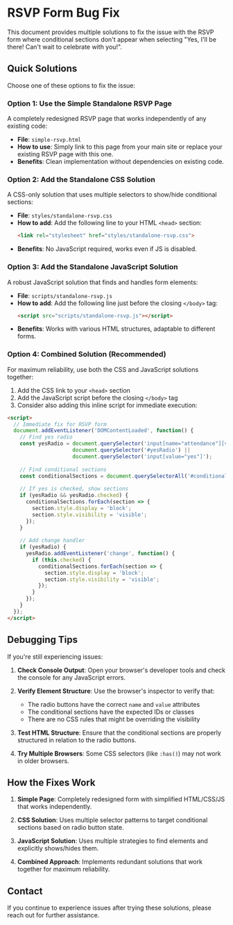 # RSVP Form Bug Fix

This document provides multiple solutions to fix the issue with the RSVP form where conditional sections don't appear when selecting "Yes, I'll be there! Can't wait to celebrate with you!".

## Quick Solutions

Choose one of these options to fix the issue:

### Option 1: Use the Simple Standalone RSVP Page

A completely redesigned RSVP page that works independently of any existing code:

- **File**: `simple-rsvp.html`
- **How to use**: Simply link to this page from your main site or replace your existing RSVP page with this one.
- **Benefits**: Clean implementation without dependencies on existing code.

### Option 2: Add the Standalone CSS Solution

A CSS-only solution that uses multiple selectors to show/hide conditional sections:

- **File**: `styles/standalone-rsvp.css`
- **How to add**: Add the following line to your HTML `<head>` section:
  ```html
  <link rel="stylesheet" href="styles/standalone-rsvp.css">
  ```
- **Benefits**: No JavaScript required, works even if JS is disabled.

### Option 3: Add the Standalone JavaScript Solution

A robust JavaScript solution that finds and handles form elements:

- **File**: `scripts/standalone-rsvp.js`
- **How to add**: Add the following line just before the closing `</body>` tag:
  ```html
  <script src="scripts/standalone-rsvp.js"></script>
  ```
- **Benefits**: Works with various HTML structures, adaptable to different forms.

### Option 4: Combined Solution (Recommended)

For maximum reliability, use both the CSS and JavaScript solutions together:

1. Add the CSS link to your `<head>` section
2. Add the JavaScript script before the closing `</body>` tag
3. Consider also adding this inline script for immediate execution:

```html
<script>
  // Immediate fix for RSVP form
  document.addEventListener('DOMContentLoaded', function() {
    // Find yes radio
    const yesRadio = document.querySelector('input[name="attendance"][value="yes"]') || 
                     document.querySelector('#yesRadio') || 
                     document.querySelector('input[value="yes"]');
                     
    // Find conditional sections
    const conditionalSections = document.querySelectorAll('#conditional-sections, .conditional-section, #attendance-details');
    
    // If yes is checked, show sections
    if (yesRadio && yesRadio.checked) {
      conditionalSections.forEach(section => {
        section.style.display = 'block';
        section.style.visibility = 'visible';
      });
    }
    
    // Add change handler
    if (yesRadio) {
      yesRadio.addEventListener('change', function() {
        if (this.checked) {
          conditionalSections.forEach(section => {
            section.style.display = 'block';
            section.style.visibility = 'visible';
          });
        }
      });
    }
  });
</script>
```

## Debugging Tips

If you're still experiencing issues:

1. **Check Console Output**: Open your browser's developer tools and check the console for any JavaScript errors.

2. **Verify Element Structure**: Use the browser's inspector to verify that:
   - The radio buttons have the correct `name` and `value` attributes
   - The conditional sections have the expected IDs or classes
   - There are no CSS rules that might be overriding the visibility

3. **Test HTML Structure**: Ensure that the conditional sections are properly structured in relation to the radio buttons.

4. **Try Multiple Browsers**: Some CSS selectors (like `:has()`) may not work in older browsers.

## How the Fixes Work

1. **Simple Page**: Completely redesigned form with simplified HTML/CSS/JS that works independently.

2. **CSS Solution**: Uses multiple selector patterns to target conditional sections based on radio button state.

3. **JavaScript Solution**: Uses multiple strategies to find elements and explicitly shows/hides them.

4. **Combined Approach**: Implements redundant solutions that work together for maximum reliability.

## Contact

If you continue to experience issues after trying these solutions, please reach out for further assistance.
